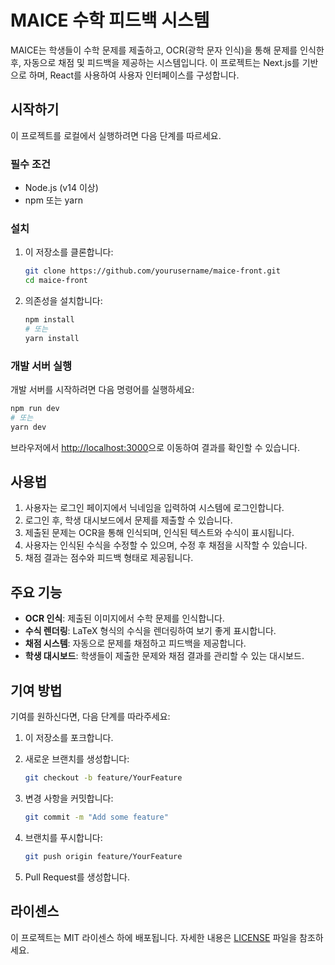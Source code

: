 # MAICE 수학 피드백 시스템

MAICE는 학생들이 수학 문제를 제출하고, OCR(광학 문자 인식)을 통해 문제를 인식한 후, 자동으로 채점 및 피드백을 제공하는 시스템입니다. 이 프로젝트는 Next.js를 기반으로 하며, React를 사용하여 사용자 인터페이스를 구성합니다.

## 시작하기

이 프로젝트를 로컬에서 실행하려면 다음 단계를 따르세요.

### 필수 조건

- Node.js (v14 이상)
- npm 또는 yarn

### 설치

1. 이 저장소를 클론합니다:

   ```bash
   git clone https://github.com/yourusername/maice-front.git
   cd maice-front
   ```

2. 의존성을 설치합니다:

   ```bash
   npm install
   # 또는
   yarn install
   ```

### 개발 서버 실행

개발 서버를 시작하려면 다음 명령어를 실행하세요:

```bash
npm run dev
# 또는
yarn dev
```

브라우저에서 [http://localhost:3000](http://localhost:3000)으로 이동하여 결과를 확인할 수 있습니다.

## 사용법

1. 사용자는 로그인 페이지에서 닉네임을 입력하여 시스템에 로그인합니다.
2. 로그인 후, 학생 대시보드에서 문제를 제출할 수 있습니다.
3. 제출된 문제는 OCR을 통해 인식되며, 인식된 텍스트와 수식이 표시됩니다.
4. 사용자는 인식된 수식을 수정할 수 있으며, 수정 후 채점을 시작할 수 있습니다.
5. 채점 결과는 점수와 피드백 형태로 제공됩니다.

## 주요 기능

- **OCR 인식**: 제출된 이미지에서 수학 문제를 인식합니다.
- **수식 렌더링**: LaTeX 형식의 수식을 렌더링하여 보기 좋게 표시합니다.
- **채점 시스템**: 자동으로 문제를 채점하고 피드백을 제공합니다.
- **학생 대시보드**: 학생들이 제출한 문제와 채점 결과를 관리할 수 있는 대시보드.

## 기여 방법

기여를 원하신다면, 다음 단계를 따라주세요:

1. 이 저장소를 포크합니다.
2. 새로운 브랜치를 생성합니다:

   ```bash
   git checkout -b feature/YourFeature
   ```

3. 변경 사항을 커밋합니다:

   ```bash
   git commit -m "Add some feature"
   ```

4. 브랜치를 푸시합니다:

   ```bash
   git push origin feature/YourFeature
   ```

5. Pull Request를 생성합니다.

## 라이센스

이 프로젝트는 MIT 라이센스 하에 배포됩니다. 자세한 내용은 [LICENSE](LICENSE) 파일을 참조하세요.